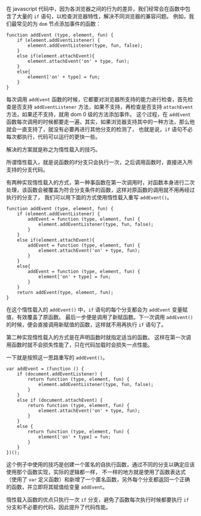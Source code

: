 在 javascript 代码中，因为各浏览器之间的行为的差异，我们经常会在函数中包含了大量的 `if` 语句，以检查浏览器特性，解决不同浏览器的兼容问题。
例如，我们最常见的为 `dom` 节点添加事件的函数：

```
function addEvent (type, element, fun) {
    if (element.addEventListener) {
        element.addEventListener(type, fun, false);
    }
    else if(element.attachEvent){
        element.attachEvent('on' + type, fun);
    }
    else{
        element['on' + type] = fun;
    }
}
```

每次调用 `addEvent` 函数的时候，它都要对浏览器所支持的能力进行检查，首先检查是否支持 `addEventListener` 方法，如果不支持，再检查是否支持 `attachEvent` 方法，如果还不支持，就用 dom 0 级的方法添加事件。
    这个过程，在 `addEvent` 函数每次调用的时候都要走一遍，其实，如果浏览器支持其中的一种方法，那么他就会一直支持了，就没有必要再进行其他分支的检测了，
    也就是说，`if` 语句不必每次都执行，代码可以运行的更快一些。

解决的方案就是称之为惰性载入的技巧。

所谓惰性载入，就是说函数的if分支只会执行一次，之后调用函数时，直接进入所支持的分支代码。

有两种实现惰性载入的方式，第一种事函数在第一次调用时，对函数本身进行二次处理，该函数会被覆盖为符合分支条件的函数，这样对原函数的调用就不用再经过执行的分支了，
    我们可以用下面的方式使用惰性载入重写 `addEvent()`。

```
function addEvent (type, element, fun) {
    if (element.addEventListener) {
        addEvent = function (type, element, fun) {
            element.addEventListener(type, fun, false);
        }
    }
    else if(element.attachEvent){
        addEvent = function (type, element, fun) {
            element.attachEvent('on' + type, fun);
        }
    }
    else{
        addEvent = function (type, element, fun) {
            element['on' + type] = fun;
        }
    }
    return addEvent(type, element, fun);
}
```

在这个惰性载入的 `addEvent()` 中，`if` 语句的每个分支都会为 `addEvent` 变量赋值，有效覆盖了原函数。
    最后一步便是调用了新赋函数。下一次调用 `addEvent()` 的时候，便会直接调用新赋值的函数，这样就不用再执行 `if` 语句了。

第二种实现惰性载入的方式是在声明函数时就指定适当的函数。
这样在第一次调用函数时就不会损失性能了，只在代码加载时会损失一点性能。

一下就是按照这一思路重写的 `addEvent()`。

```
var addEvent = (function () {
    if (document.addEventListener) {
        return function (type, element, fun) {
            element.addEventListener(type, fun, false);
        }
    }
    else if (document.attachEvent) {
        return function (type, element, fun) {
            element.attachEvent('on' + type, fun);
        }
    }
    else {
        return function (type, element, fun) {
            element['on' + type] = fun;
        }
    }
})();
```

这个例子中使用的技巧是创建一个匿名的自执行函数，通过不同的分支以确定应该使用那个函数实现，实际的逻辑都一样，
不一样的地方就是使用了函数表达式（使用了 `var` 定义函数）和新增了一个匿名函数，另外每个分支都返回一个正确的函数，并立即将其赋值给变量 `addEvent`。

惰性载入函数的优点只执行一次 `if` 分支，避免了函数每次执行时候都要执行 `if` 分支和不必要的代码，因此提升了代码性能。